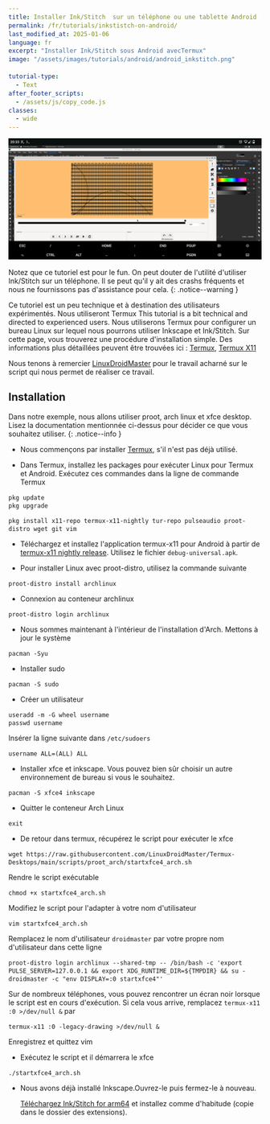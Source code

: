 ```yaml
---
title: Installer Ink/Stitch  sur un téléphone ou une tablette Android 
permalink: /fr/tutorials/inkstistch-on-android/
last_modified_at: 2025-01-06
language: fr
excerpt: "Installer Ink/Stitch sous Android avecTermux"
image: "/assets/images/tutorials/android/android_inkstitch.png"

tutorial-type:
  - Text
after_footer_scripts:
  - /assets/js/copy_code.js
classes:
  - wide
---
```

![Le simulateur sur un ecran de  telephone](/assets/images/tutorials/android/android_inkstitch_full.png)

Notez que  ce tutoriel est pour le fun. On peut douter de l'utilité d'utiliser Ink/Stitch sur un téléphone. Il se peut qu'il y ait des crashs fréquents et nous ne fournissons pas d'assistance pour cela.
{: .notice--warning }

Ce tutoriel est un peu technique et à destination des utilisateurs expérimentés. Nous utiliseront Termux
This tutorial is a bit technical and directed to experienced users. Nous utiliserons Termux pour configurer un bureau Linux sur lequel nous pourrons utiliser Inkscape et Ink/Stitch.
Sur cette page, vous trouverez une procédure d'installation simple. Des informations plus détaillées peuvent être trouvées ici : [Termux](https://github.com/LinuxDroidMaster/Termux-Desktops), [Termux X11](https://github.com/termux/termux-x11)

Nous tenons à remercier [LinuxDroidMaster](https://github.com/LinuxDroidMaster) pour le travail acharné sur le script qui nous permet de réaliser ce travail.
## Installation

Dans notre exemple, nous allons utiliser proot, arch linux et xfce desktop. Lisez la documentation mentionnée ci-dessus pour décider ce que vous souhaitez utiliser.
{: .notice--info }

* Nous commençons par installer [Termux](https://termux.dev/), s'il n'est pas déjà utilisé.

* Dans Termux, installez les packages pour exécuter Linux pour Termux et Android. Exécutez ces commandes dans la ligne de commande Termux

```
pkg update
pkg upgrade
```

```
pkg install x11-repo termux-x11-nightly tur-repo pulseaudio proot-distro wget git vim
```

* Téléchargez et installez l'application termux-x11 pour Android à partir de [termux-x11 nightly release](https://github.com/termux/termux-x11/releases/tag/nightly). Utilisez le fichier `debug-universal.apk`.

* Pour installer Linux avec proot-distro, utilisez la commande suivante

```
proot-distro install archlinux
```

* Connexion au conteneur archlinux

```
proot-distro login archlinux
```
* Nous sommes maintenant à l'intérieur de l'installation d'Arch. Mettons à jour le système

```
pacman -Syu
```

* Installer sudo

```
pacman -S sudo
```

* Créer un utilisateur

```
useradd -m -G wheel username
passwd username
```

Insérer la ligne suivante dans `/etc/sudoers`

```
username ALL=(ALL) ALL
```

* Installer xfce et inkscape. Vous pouvez bien sûr choisir un autre environnement de bureau si vous le souhaitez.

```
pacman -S xfce4 inkscape
```



* Quitter le conteneur Arch Linux

```
exit
```

* De retour dans termux, récupérez le script pour exécuter le xfce

```
wget https://raw.githubusercontent.com/LinuxDroidMaster/Termux-Desktops/main/scripts/proot_arch/startxfce4_arch.sh
```

Rendre le script exécutable

```
chmod +x startxfce4_arch.sh
```

Modifiez le script pour l'adapter à votre nom d'utilisateur

```
vim startxfce4_arch.sh
```

Remplacez le nom d'utilisateur `droidmaster` par votre propre nom d'utilisateur dans cette ligne

```
proot-distro login archlinux --shared-tmp -- /bin/bash -c 'export PULSE_SERVER=127.0.0.1 && export XDG_RUNTIME_DIR=${TMPDIR} && su - droidmaster -c "env DISPLAY=:0 startxfce4"'
```

Sur de nombreux téléphones, vous pouvez rencontrer un écran noir lorsque le script est en cours d'exécution.
Si cela vous arrive, remplacez `termux-x11 :0 >/dev/null &` par

```
termux-x11 :0 -legacy-drawing >/dev/null &
```

Enregistrez et quittez vim

* Exécutez le script et il démarrera le xfce

```
./startxfce4_arch.sh
```

* Nous avons déjà installé Inkscape.Ouvrez-le  puis fermez-le à nouveau.

  [Téléchargez Ink/Stitch for arm64](https://github.com/inkstitch/inkstitch-linux-arm64/releases/latest) et installez comme d'habitude  (copie dans le dossier des extensions).
